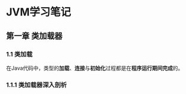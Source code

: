 # JVM学习笔记

## 第一章 类加载器

### 1.1 类加载

在Java代码中，类型的**加载**、**连接**与**初始化**过程都是在**程序运行期间完成**的。

### 1.1.1 类加载器深入剖析



​		

